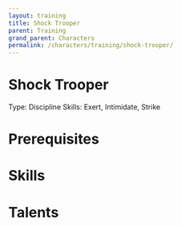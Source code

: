 ```yaml
---
layout: training
title: Shock Trooper
parent: Training
grand_parent: Characters
permalink: /characters/training/shock-trooper/
---
```


# Shock Trooper

Type: Discipline
Skills: Exert, Intimidate, Strike

# Prerequisites

# Skills

# Talents
